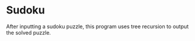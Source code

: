 # Sudoku
After inputting a sudoku puzzle, this program uses tree recursion to output the solved puzzle.
